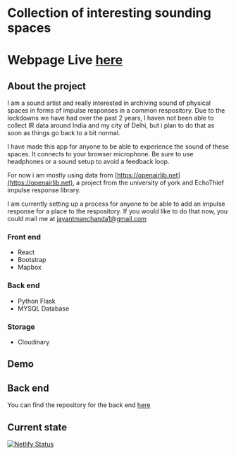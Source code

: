 # Collection of interesting sounding spaces

# Webpage Live [here](https://tsi.netlify.com)


## About the project

I am a sound artist and really interested in archiving sound of physical spaces in forms of impulse responses in a common respository.
Due to the lockdowns we have had over the past 2 years, I haven not been able to collect IR data around India and my city of Delhi, but i plan to do that as soon as things go back to a bit normal. 

I have made this app for anyone to be able to experience the sound of these spaces. It connects to your browser microphone. 
Be sure to use headphones or a sound setup to avoid a feedback loop.

For now i am mostly using data from [https://openairlib.net](https://openairlib.net), a project from the university of york and EchoThief impulse response library. 

I am currently setting up a process for anyone to be able to add an impulse response for a place to the respository. If you would like to do that now, you could mail me at [jayantmanchanda1@gmail.com](jayantmanchanda1@gmail.com)

### Front end

- React
- Bootstrap
- Mapbox

### Back end

- Python Flask 
- MYSQL Database


### Storage
- Cloudinary

## Demo

## Back end

You can find the repository for the back end [here](https://github.com/manchandajayant/Verber-Back-End)

## Current state

[![Netlify Status](https://api.netlify.com/api/v1/badges/cfacb50c-0102-4453-a800-4a26b44a0c8f/deploy-status)](https://app.netlify.com/sites/that-sounds-interesting/deploys)
